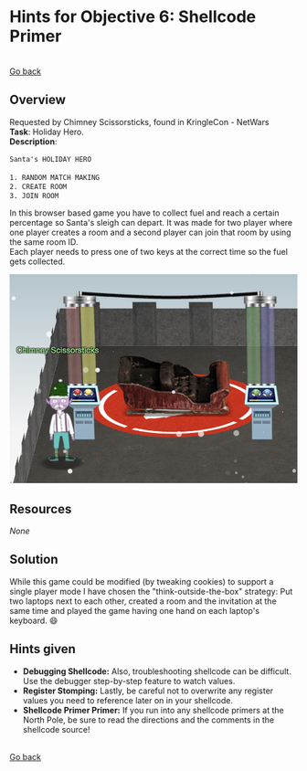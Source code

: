 # Hints for Objective 6: Shellcode Primer

<br>[Go back](../Hints.md)

## Overview
Requested by Chimney Scissorsticks, found in KringleCon - NetWars
<br>
**Task**: Holiday Hero.     
**Description**: 

```
Santa's HOLIDAY HERO

1. RANDOM MATCH MAKING
2. CREATE ROOM
3. JOIN ROOM
```

In this browser based game you have to collect fuel and reach a certain percentage so Santa's sleigh can depart. It was made for two player where one player creates a room and a second player can join that room by using the same room ID.  
Each player needs to press one of two keys at the correct time so the fuel gets collected.  

![Chimney Scissorsticks](../img/Chimney_Scissorsticks.png)

## Resources
*None*

## Solution

While this game could be modified (by tweaking cookies) to support a single player mode I have chosen the "think-outside-the-box" strategy: Put two laptops next to each other, created a room and the invitation at the same time and played the game having one hand on each laptop's keyboard. :smile:

## Hints given

* **Debugging Shellcode:** Also, troubleshooting shellcode can be difficult. Use the debugger step-by-step feature to watch values.
* **Register Stomping:** Lastly, be careful not to overwrite any register values you need to reference later on in your shellcode.
* **Shellcode Primer Primer:** If you run into any shellcode primers at the North Pole, be sure to read the directions and the comments in the shellcode source! 

<br>[Go back](../Hints.md)

